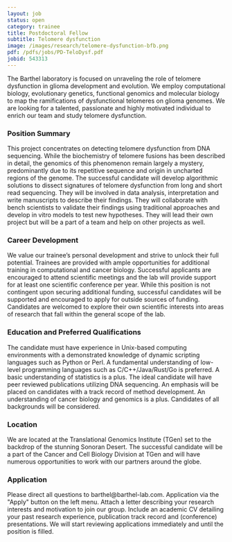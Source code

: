 ```yaml
---
layout: job
status: open
category: trainee
title: Postdoctoral Fellow
subtitle: Telomere dysfunction
image: /images/research/telomere-dysfunction-bfb.png
pdf: /pdfs/jobs/PD-TeloDysf.pdf
jobid: 543313
---
```


The Barthel laboratory is focused on unraveling the role of telomere dysfunction in glioma development and evolution. We employ computational biology, evolutionary genetics, functional genomics and molecular biology to map the ramifications of dysfunctional telomeres on glioma genomes. We are looking for a talented, passionate and highly motivated individual to enrich our team and study telomere dysfunction.

### Position Summary
This project concentrates on detecting telomere dysfunction from DNA sequencing. While the biochemistry of telomere fusions has been described in detail, the genomics of this phenomenon remain largely a mystery, predominantly due to its repetitive sequence and origin in uncharted regions of the genome. The successful candidate will develop algorithmic solutions to dissect signatures of telomere dysfunction from long and short read sequencing. They will be involved in data analysis, interpretation and write manuscripts to describe their findings. They will collaborate with bench scientists to validate their findings using traditional approaches and develop in vitro models to test new hypotheses. They will lead their own project but will be a part of a team and help on other projects as well.

### Career Development
We value our trainee’s personal development and strive to unlock their full potential. Trainees are provided with ample opportunities for additional training in computational and cancer biology. Successful applicants are encouraged to attend scientific meetings and the lab will provide support for at least one scientific conference per year. While this position is not contingent upon securing additional funding, successful candidates will be supported and encouraged to apply for outside sources of funding. Candidates are welcomed to explore their own scientific interests into areas of research that fall within the general scope of the lab. 

### Education and Preferred Qualifications
The candidate must have experience in Unix-based computing environments with a demonstrated knowledge of dynamic scripting languages such as Python or Perl. A fundamental understanding of low-level programming languages such as C/C++/Java/Rust/Go is preferred. A basic understanding of statistics is a plus. The ideal candidate will have peer reviewed publications utilizing DNA sequencing. An emphasis will be placed on candidates with a track record of method development. An understanding of cancer biology and genomics is a plus. Candidates of all backgrounds will be considered.

### Location
We are located at the Translational Genomics Institute (TGen) set to the backdrop of the stunning Sonoran Desert. The successful candidate will be a part of the Cancer and Cell Biology Division at TGen and will have numerous opportunities to work with our partners around the globe.

### Application
Please direct all questions to barthel<span style="display:none">obfuscate</span>@barthel-lab.com. Application via the "Apply" button on the left menu. Attach a letter describing your research interests and motivation to join our group. Include an academic CV detailing your past research experience, publication track record and (conference) presentations. We will start reviewing applications immediately and until the position is filled. 